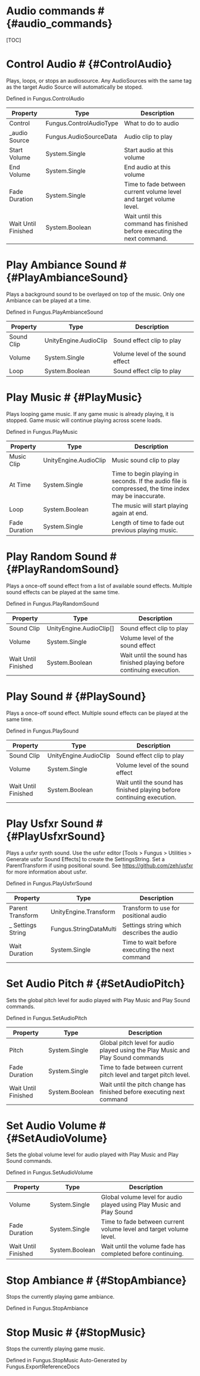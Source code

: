 # Audio commands # {#audio_commands}

[TOC]
# Control Audio # {#ControlAudio}
Plays, loops, or stops an audiosource. Any AudioSources with the same tag as the target Audio Source will automatically be stoped.

Defined in Fungus.ControlAudio

Property | Type | Description
 --- | --- | ---
Control | Fungus.ControlAudioType | What to do to audio
_audio Source | Fungus.AudioSourceData | Audio clip to play
Start Volume | System.Single | Start audio at this volume
End Volume | System.Single | End audio at this volume
Fade Duration | System.Single | Time to fade between current volume level and target volume level.
Wait Until Finished | System.Boolean | Wait until this command has finished before executing the next command.

# Play Ambiance Sound # {#PlayAmbianceSound}
Plays a background sound to be overlayed on top of the music. Only one Ambiance can be played at a time.

Defined in Fungus.PlayAmbianceSound

Property | Type | Description
 --- | --- | ---
Sound Clip | UnityEngine.AudioClip | Sound effect clip to play
Volume | System.Single | Volume level of the sound effect
Loop | System.Boolean | Sound effect clip to play

# Play Music # {#PlayMusic}
Plays looping game music. If any game music is already playing, it is stopped. Game music will continue playing across scene loads.

Defined in Fungus.PlayMusic

Property | Type | Description
 --- | --- | ---
Music Clip | UnityEngine.AudioClip | Music sound clip to play
At Time | System.Single | Time to begin playing in seconds. If the audio file is compressed, the time index may be inaccurate.
Loop | System.Boolean | The music will start playing again at end.
Fade Duration | System.Single | Length of time to fade out previous playing music.

# Play Random Sound # {#PlayRandomSound}
Plays a once-off sound effect from a list of available sound effects. Multiple sound effects can be played at the same time.

Defined in Fungus.PlayRandomSound

Property | Type | Description
 --- | --- | ---
Sound Clip | UnityEngine.AudioClip[] | Sound effect clip to play
Volume | System.Single | Volume level of the sound effect
Wait Until Finished | System.Boolean | Wait until the sound has finished playing before continuing execution.

# Play Sound # {#PlaySound}
Plays a once-off sound effect. Multiple sound effects can be played at the same time.

Defined in Fungus.PlaySound

Property | Type | Description
 --- | --- | ---
Sound Clip | UnityEngine.AudioClip | Sound effect clip to play
Volume | System.Single | Volume level of the sound effect
Wait Until Finished | System.Boolean | Wait until the sound has finished playing before continuing execution.

# Play Usfxr Sound # {#PlayUsfxrSound}
Plays a usfxr synth sound. Use the usfxr editor [Tools > Fungus > Utilities > Generate usfxr Sound Effects] to create the SettingsString. Set a ParentTransform if using positional sound. See https://github.com/zeh/usfxr for more information about usfxr.

Defined in Fungus.PlayUsfxrSound

Property | Type | Description
 --- | --- | ---
Parent Transform | UnityEngine.Transform | Transform to use for positional audio
_ Settings String | Fungus.StringDataMulti | Settings string which describes the audio
Wait Duration | System.Single | Time to wait before executing the next command

# Set Audio Pitch # {#SetAudioPitch}
Sets the global pitch level for audio played with Play Music and Play Sound commands.

Defined in Fungus.SetAudioPitch

Property | Type | Description
 --- | --- | ---
Pitch | System.Single | Global pitch level for audio played using the Play Music and Play Sound commands
Fade Duration | System.Single | Time to fade between current pitch level and target pitch level.
Wait Until Finished | System.Boolean | Wait until the pitch change has finished before executing next command

# Set Audio Volume # {#SetAudioVolume}
Sets the global volume level for audio played with Play Music and Play Sound commands.

Defined in Fungus.SetAudioVolume

Property | Type | Description
 --- | --- | ---
Volume | System.Single | Global volume level for audio played using Play Music and Play Sound
Fade Duration | System.Single | Time to fade between current volume level and target volume level.
Wait Until Finished | System.Boolean | Wait until the volume fade has completed before continuing.

# Stop Ambiance # {#StopAmbiance}
Stops the currently playing game ambiance.

Defined in Fungus.StopAmbiance
# Stop Music # {#StopMusic}
Stops the currently playing game music.

Defined in Fungus.StopMusic
Auto-Generated by Fungus.ExportReferenceDocs